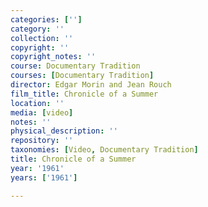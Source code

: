 ```yaml
---
categories: ['']
category: ''
collection: ''
copyright: ''
copyright_notes: ''
course: Documentary Tradition
courses: [Documentary Tradition]
director: Edgar Morin and Jean Rouch
film_title: Chronicle of a Summer
location: ''
media: [video]
notes: ''
physical_description: ''
repository: ''
taxonomies: [Video, Documentary Tradition]
title: Chronicle of a Summer
year: '1961'
years: ['1961']

---
```

